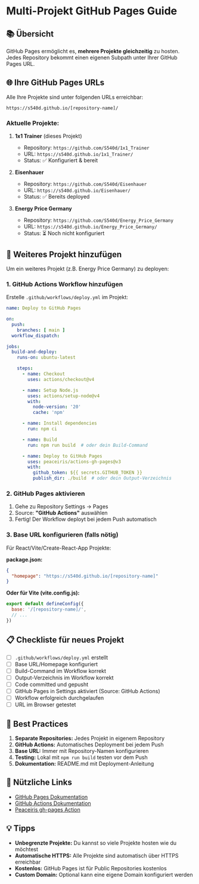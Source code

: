 # Multi-Projekt GitHub Pages Guide

## 📚 Übersicht

GitHub Pages ermöglicht es, **mehrere Projekte gleichzeitig** zu hosten. Jedes Repository bekommt einen eigenen Subpath unter Ihrer GitHub Pages URL.

## 🌐 Ihre GitHub Pages URLs

Alle Ihre Projekte sind unter folgenden URLs erreichbar:

```
https://s540d.github.io/[repository-name]/
```

### Aktuelle Projekte:

1. **1x1 Trainer** (dieses Projekt)
   - Repository: `https://github.com/S540d/1x1_Trainer`
   - URL: `https://s540d.github.io/1x1_Trainer/`
   - Status: ✅ Konfiguriert & bereit

2. **Eisenhauer**
   - Repository: `https://github.com/S540d/Eisenhauer`
   - URL: `https://s540d.github.io/Eisenhauer/`
   - Status: ✅ Bereits deployed

3. **Energy Price Germany**
   - Repository: `https://github.com/S540d/Energy_Price_Germany`
   - URL: `https://s540d.github.io/Energy_Price_Germany/`
   - Status: ⏳ Noch nicht konfiguriert

## 🚀 Weiteres Projekt hinzufügen

Um ein weiteres Projekt (z.B. Energy Price Germany) zu deployen:

### 1. GitHub Actions Workflow hinzufügen

Erstelle `.github/workflows/deploy.yml` im Projekt:

```yaml
name: Deploy to GitHub Pages

on:
  push:
    branches: [ main ]
  workflow_dispatch:

jobs:
  build-and-deploy:
    runs-on: ubuntu-latest

    steps:
      - name: Checkout
        uses: actions/checkout@v4

      - name: Setup Node.js
        uses: actions/setup-node@v4
        with:
          node-version: '20'
          cache: 'npm'

      - name: Install dependencies
        run: npm ci

      - name: Build
        run: npm run build  # oder dein Build-Command

      - name: Deploy to GitHub Pages
        uses: peaceiris/actions-gh-pages@v3
        with:
          github_token: ${{ secrets.GITHUB_TOKEN }}
          publish_dir: ./build  # oder dein Output-Verzeichnis
```

### 2. GitHub Pages aktivieren

1. Gehe zu Repository Settings → Pages
2. Source: **"GitHub Actions"** auswählen
3. Fertig! Der Workflow deployt bei jedem Push automatisch

### 3. Base URL konfigurieren (falls nötig)

Für React/Vite/Create-React-App Projekte:

**package.json:**
```json
{
  "homepage": "https://s540d.github.io/[repository-name]"
}
```

**Oder für Vite (vite.config.js):**
```javascript
export default defineConfig({
  base: '/[repository-name]/',
  // ...
})
```

## 📋 Checkliste für neues Projekt

- [ ] `.github/workflows/deploy.yml` erstellt
- [ ] Base URL/Homepage konfiguriert
- [ ] Build-Command im Workflow korrekt
- [ ] Output-Verzeichnis im Workflow korrekt
- [ ] Code committed und gepusht
- [ ] GitHub Pages in Settings aktiviert (Source: GitHub Actions)
- [ ] Workflow erfolgreich durchgelaufen
- [ ] URL im Browser getestet

## 🎯 Best Practices

1. **Separate Repositories:** Jedes Projekt in eigenem Repository
2. **GitHub Actions:** Automatisches Deployment bei jedem Push
3. **Base URL:** Immer mit Repository-Namen konfigurieren
4. **Testing:** Lokal mit `npm run build` testen vor dem Push
5. **Dokumentation:** README.md mit Deployment-Anleitung

## 🔗 Nützliche Links

- [GitHub Pages Dokumentation](https://docs.github.com/en/pages)
- [GitHub Actions Dokumentation](https://docs.github.com/en/actions)
- [Peaceiris gh-pages Action](https://github.com/peaceiris/actions-gh-pages)

## 💡 Tipps

- **Unbegrenzte Projekte:** Du kannst so viele Projekte hosten wie du möchtest
- **Automatische HTTPS:** Alle Projekte sind automatisch über HTTPS erreichbar
- **Kostenlos:** GitHub Pages ist für Public Repositories kostenlos
- **Custom Domain:** Optional kann eine eigene Domain konfiguriert werden
